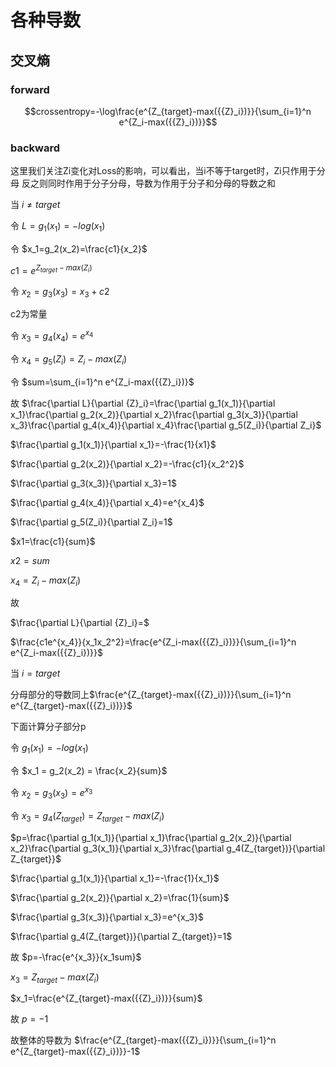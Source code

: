 # 各种导数

## 交叉熵

### forward 

```math
crossentropy=-\log\frac{e^{Z_{target}-max({{Z}_i})}}{\sum_{i=1}^n e^{Z_i-max({{Z}_i})}}
```

### backward

这里我们关注Zi变化对Loss的影响，可以看出，当i不等于target时，Zi只作用于分母
反之则同时作用于分子分母，导数为作用于分子和分母的导数之和


当 $i \neq target$

令 $L=g_1(x_1)=-log(x_1)$

令 $x_1=g_2(x_2)=\frac{c1}{x_2}$

$c1=e^{Z_{target}-max({{Z}_i})}$

令 $x_2=g_3(x_3)=x_3+c2$

c2为常量

令 $x_3=g_4(x_4)=e^{x_4}$

令 $x_4=g_5(Z_i)=Z_i-max({{Z}_i})$

令 $sum=\sum_{i=1}^n e^{Z_i-max({{Z}_i})}$

故 $\frac{\partial L}{\partial {Z}_i}=\frac{\partial g_1(x_1)}{\partial x_1}\frac{\partial g_2(x_2)}{\partial x_2}\frac{\partial g_3(x_3)}{\partial x_3}\frac{\partial g_4(x_4)}{\partial x_4}\frac{\partial g_5(Z_i)}{\partial Z_i}$

$\frac{\partial g_1(x_1)}{\partial x_1}=-\frac{1}{x1}$

$\frac{\partial g_2(x_2)}{\partial x_2}=-\frac{c1}{x_2^2}$

$\frac{\partial g_3(x_3)}{\partial x_3}=1$

$\frac{\partial g_4(x_4)}{\partial x_4}=e^{x_4}$

$\frac{\partial g_5(Z_i)}{\partial Z_i}=1$

$x1=\frac{c1}{sum}$

$x2=sum$

$x_4=Z_i-max({{Z}_i})$

故

$\frac{\partial L}{\partial {Z}_i}=$

$\frac{c1e^{x_4}}{x_1x_2^2}=\frac{e^{Z_i-max({{Z}_i})}}{\sum_{i=1}^n e^{Z_i-max({{Z}_i})}}$


当 $i = target$

分母部分的导数同上$\frac{e^{Z_{target}-max({{Z}_i})}}{\sum_{i=1}^n e^{Z_{target}-max({{Z}_i})}}$

下面计算分子部分p

令 $g_1(x_1) = -log(x_1)$

令 $x_1 = g_2(x_2) = \frac{x_2}{sum}$

令 $x_2 = g_3(x_3) = e^{x_3}$

令 $x_3 = g_4(Z_{target})=Z_{target}-max({{Z}_i})$

$p=\frac{\partial g_1(x_1)}{\partial x_1}\frac{\partial g_2(x_2)}{\partial x_2}\frac{\partial g_3(x_1)}{\partial x_3}\frac{\partial g_4(Z_{target})}{\partial Z_{target}}$

$\frac{\partial g_1(x_1)}{\partial x_1}=-\frac{1}{x_1}$

$\frac{\partial g_2(x_2)}{\partial x_2}=\frac{1}{sum}$

$\frac{\partial g_3(x_3)}{\partial x_3}=e^{x_3}$

$\frac{\partial g_4(Z_{target})}{\partial Z_{target}}=1$

故 $p=-\frac{e^{x_3}}{x_1sum}$

$x_3=Z_{target}-max({{Z}_i})$

$x_1=\frac{e^{Z_{target}-max({{Z}_i})}}{sum}$

故 $p=-1$

故整体的导数为 $\frac{e^{Z_{target}-max({{Z}_i})}}{\sum_{i=1}^n e^{Z_{target}-max({{Z}_i})}}-1$